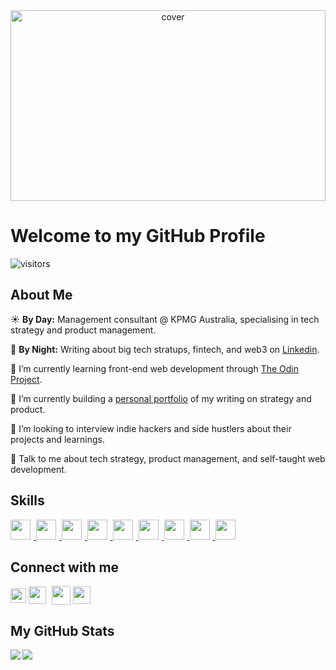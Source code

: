 
<div align="center">
<img width="100%" height = "305px" src="https://github.com/tramedol/tramedol/blob/main/banner.gif?raw=true" alt="cover" />
</div>

<h1> Welcome to my GitHub Profile </h1>
<p align='center'>

![visitors](https://visitor-badge.glitch.me/badge?page_id=tramedol.tramedol)

</p>


<h2> About Me </h2>



☀️ <b>By Day:</b> Management consultant @ KPMG Australia, specialising in tech strategy and product management.

🌙 <b>By Night:</b> Writing about big tech stratups, fintech, and web3 on <a href=https://www.linkedin.com/in/tom-alder/> Linkedin</a>. 

🌱 I’m currently learning front-end web development through <a href=https://www.theodinproject.com/>The Odin Project</a>. 

🔭 I’m currently building a <a href=https://www.tomalder.me/>personal portfolio</a> of my writing on strategy and product.

👯 I’m looking to interview indie hackers and side hustlers about their projects and learnings. 

💬 Talk to me about tech strategy, product management, and self-taught web development. 

<h2> Skills </h2>
<a href= https://github.com/tramedol?tab=repositories&q=&type=&language=html&sort= > <img style="padding-right: 5px" width ='32px' src ='https://raw.githubusercontent.com/rahulbanerjee26/githubAboutMeGenerator/main/icons/html.svg'> </a>
<a href= https://github.com/tramedol?tab=repositories&q=&type=&language=css&sort= > <img style="padding-right: 5px" width ='32px' src ='https://raw.githubusercontent.com/rahulbanerjee26/githubAboutMeGenerator/main/icons/css.svg'> </a>
<a href= https://github.com/tramedol?tab=repositories&q=&type=&language=javascript&sort= > <img style="padding-right: 5px" width ='32px' src ='https://raw.githubusercontent.com/rahulbanerjee26/githubAboutMeGenerator/main/icons/javascript.svg'> </a>
<a href= https://github.com/tramedol?tab=repositories&q=&type=&language=sass&sort= > <img style="padding-right: 5px" width ='32px' src ='https://raw.githubusercontent.com/rahulbanerjee26/githubAboutMeGenerator/main/icons/sass.svg'> </a>
<a href= https://github.com/tramedol?tab=repositories&q=&type=&language=firebase&sort= > <img style="padding-right: 5px" width ='32px' src ='https://raw.githubusercontent.com/rahulbanerjee26/githubAboutMeGenerator/main/icons/firebase.svg'> </a>
<a href= https://github.com/tramedol?tab=repositories&q=&type=&language=webpack&sort= > <img style="padding-right: 5px" width ='32px' src ='https://raw.githubusercontent.com/rahulbanerjee26/githubAboutMeGenerator/main/icons/webpack.svg'> </a>
<a href= https://github.com/tramedol?tab=repositories&q=&type=&language=tailwind&sort= > <img style="padding-right: 5px" width ='32px' src ='https://raw.githubusercontent.com/rahulbanerjee26/githubAboutMeGenerator/main/icons/tailwind.svg'> </a>
<a href= https://github.com/tramedol?tab=repositories&q=&type=&language=git&sort= > <img style="padding-right: 5px" width ='32px' src ='https://raw.githubusercontent.com/rahulbanerjee26/githubAboutMeGenerator/main/icons/git.svg'> </a>
<a href= https://github.com/tramedol?tab=repositories&q=&type=&language=github&sort= > <img style="padding-right: 5px" width ='32px' src ='https://raw.githubusercontent.com/rahulbanerjee26/githubAboutMeGenerator/main/icons/github.svg'> </a>


<h2> Connect with me </h2>
<a href = 'https://www.linkedin.com/in/tom-alder'> <img width = '25px' height = '23px' align= 'center' src="https://raw.githubusercontent.com/rahulbanerjee26/githubAboutMeGenerator/main/icons/linked-in-alt.svg"/></a> 
<a href = 'https://www.twitter.com/tramedol'> <img style="padding-right: 5px" width = '28px' align= 'center' src="https://raw.githubusercontent.com/rahulbanerjee26/githubAboutMeGenerator/main/icons/twitter.svg"/></a> 
<a href = 'tomalder.me'> <img width = '30px' align= 'center' src="https://raw.githubusercontent.com/rahulbanerjee26/githubAboutMeGenerator/main/icons/portfolio.png"/></a> 
<a href = 'https://www.github.com/tramedol'> <img style="padding-right: 5px" width = '28px' align= 'center' src="https://raw.githubusercontent.com/rahulbanerjee26/githubAboutMeGenerator/main/icons/github.svg"/></a> 



<h2> My GitHub Stats </h2>

<div>
<a href="https://github.com/anuraghazra/github-readme-stats">
<img align="left" src="https://github-readme-stats.vercel.app/api?username=tramedol&count_private=true&show_icons=true&theme=default" />
</a>
</div>
<a href="https://github.com/anuraghazra/convoychat">
<img align="center" src="https://github-readme-stats.vercel.app/api/top-langs/?username=tramedol&theme=default" />
</a>



<br>
